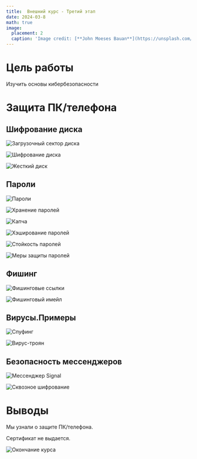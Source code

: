 ```yaml
---
title:  Внешний курс - Третий этап
date: 2024-03-8
math: true
image:
  placement: 2
  caption: 'Image credit: [**John Moeses Bauan**](https://unsplash.com/photos/OGZtQF8iC0g)'
---
```


# Цель работы

Изучить основы кибербезопасности

# Защита ПК/телефона

## Шифрование диска

![Загрузочный сектор диска](image/3.1_1.png)

![Шифрование диска](image/3.1_2.png)

![Жесткий диск](image/3.1_3.png)

## Пароли

![Пароли](image/3.2_1.png)

![Хранение паролей](image/3.2_2.png)

![Капча](image/3.2_3.png)

![Хэширование паролей](image/3.2_4.png)

![Стойкость паролей](image/3.2_5.png)

![Меры защиты паролей](image/3.2_6.png)

## Фишинг

![Фишинговые ссылки](image/3.3_1.png)

![Фишинговый имейл](image/3.3_2.png)

## Вирусы.Примеры

![Спуфинг](image/3.4_1.png)

![Вирус-троян](image/3.4_2.png)

## Безопасность мессенджеров

![Мессенджер Signal](image/3.5_1.png)

![Сквозное шифрование](image/3.5_2.jpg)

# Выводы

Мы узнали о защите ПК/телефона.

Сертификат не выдается.

![Окончание курса](image/5.png)
